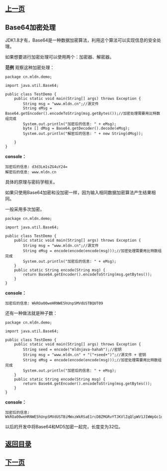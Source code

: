 ## [上一页](course61)
## Base64加密处理

JDK1.8才有，Base64是一种数据加密算法，利用这个算法可以实现信息的安全处理。

如果想要进行加密处理可以使用两个：加密器、解密器。

**范例** 观察这种加密处理：

	package cn.mldn.demo;
	
	import java.util.Base64;
	
	public class TestDemo {
		public static void main(String[] args) throws Exception {
			String msg = "www.mldn.cn";//源文件
			String eMsg = Base64.getEncoder().encodeToString(msg.getBytes());//加密处理需要用比特数组完成
			System.out.println("加密后的信息: " + eMsg);
			byte [] dMsg = Base64.getDecoder().decode(eMsg);
			System.out.println("解密后的信息: " + new String(dMsg));
			
		}
	}
**console：**

	加密后的信息: d3d3Lm1sZG4uY24=
	解密后的信息: www.mldn.cn

具体的原理与密码学相关。

如果只使用Base64加密和没加密一样，因为输入相同数据加密算法产生结果相同。

一般采用多次加密。

	package cn.mldn.demo;
	
	import java.util.Base64;
	
	public class TestDemo {
		public static void main(String[] args) throws Exception {
			String msg = "www.mldn.cn";//源文件
			String eMsg = encode(encode(encode(msg)));//加密处理需要用比特数组完成
			System.out.println("加密后的信息: " + eMsg);
		}
		public static String encode(String msg) {
			return Base64.getEncoder().encodeToString(msg.getBytes());
		}
	}
**console：**

	加密后的信息: WkROa00weHRNWE5hUnpSMVdUSTBQUT09

还有一种做法就是种子数：

	package cn.mldn.demo;
	
	import java.util.Base64;
	
	public class TestDemo {
		public static void main(String[] args) throws Exception {
			String seed = encode("mldnjava-hahah");//密钥
			String msg = "www.mldn.cn" + "("+seed+")";//源文件 + 密钥
			String eMsg = encode(encode(encode(msg)));//加密处理需要用比特数组完成
			System.out.println("加密后的信息: " + eMsg);
		}
		public static String encode(String msg) {
			return Base64.getEncoder().encodeToString(msg.getBytes());
		}
	}
**console：**

	加密后的信息: WkROa00weHRNWE5hUnpSMVdUSTBiMWxzWkRSaE1rcDBZMGRvYTJKVlZqQlpWV1JIWWpGc1dGcDZNSEE9


以后的开发中将Base64和MD5加密一起完，长度变为32位。



## [返回目录](https://wuchengcheng110120.github.io/aliyunjava3/list)
## [下一页](course63)
